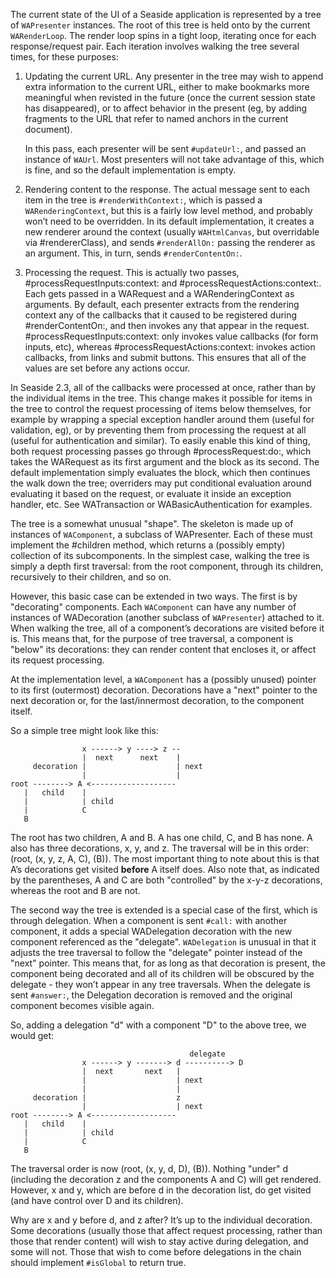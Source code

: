 The current state of the UI of a Seaside application is represented by a tree of `WAPresenter` instances. The root of this tree is held onto by the current `WARenderLoop`. The render loop spins in a tight loop, iterating once for each response/request pair. Each iteration involves walking the tree several times, for these purposes:

1. Updating the current URL. Any presenter in the tree may wish to append extra information to the current URL, either to make bookmarks more meaningful when revisted in the future (once the current session state has disappeared), or to affect behavior in the present (eg, by adding fragments to the URL that refer to named anchors in the current document).

   In this pass, each presenter will be sent `#updateUrl:`, and passed an instance of `WAUrl`. Most presenters will not take advantage of this, which is fine, and so the default implementation is empty.

2. Rendering content to the response. The actual message sent to each item in the tree is `#renderWithContext:`, which is passed a `WARenderingContext`, but this is a fairly low level method, and probably won’t need to be overridden. In its default implementation, it creates a new renderer around the context (usually `WAHtmlCanvas`, but overridable via #rendererClass), and sends `#renderAllOn:` passing the renderer as an argument. This, in turn, sends `#renderContentOn:`.

3. Processing the request. This is actually two passes, #processRequestInputs:context: and #processRequestActions:context:. Each gets passed in a WARequest and a WARenderingContext as arguments. By default, each presenter extracts from the rendering context any of the callbacks that it caused to be registered during #renderContentOn:, and then invokes any that appear in the request. #processRequestInputs:context: only invokes value callbacks (for form inputs, etc), whereas #processRequestActions:context: invokes action callbacks, from links and submit buttons. This ensures that all of the values are set before any actions occur.

In Seaside 2.3, all of the callbacks were processed at once, rather than by the individual items in the tree. This change makes it possible for items in the tree to control the request processing of items below themselves, for example by wrapping a special exception handler around them (useful for validation, eg), or by preventing them from processing the request at all (useful for authentication and similar). To easily enable this kind of thing, both request processing passes go through #processRequest:do:, which takes the WARequest as its first argument and the block as its second. The default implementation simply evaluates the block, which then continues the walk down the tree; overriders may put conditional evaluation around evaluating it based on the request, or evaluate it inside an exception handler, etc. See WATransaction or WABasicAuthentication for examples.

The tree is a somewhat unusual "shape". The skeleton is made up of instances of `WAComponent`, a subclass of WAPresenter. Each of these must implement the #children method, which returns a (possibly empty) collection of its subcomponents. In the simplest case, walking the tree is simply a depth first traversal: from the root component, through its children, recursively to their children, and so on.

However, this basic case can be extended in two ways. The first is by "decorating" components. Each `WAComponent` can have any number of instances of WADecoration (another subclass of `WAPresenter`) attached to it. When walking the tree, all of a component’s decorations are visited before it is. This means that, for the purpose of tree traversal, a component is "below" its decorations: they can render content that encloses it, or affect its request processing.

At the implementation level, a `WAComponent` has a (possibly unused) pointer to its first (outermost) decoration. Decorations have a "next" pointer to the next decoration or, for the last/innermost decoration, to the component itself.

So a simple tree might look like this:

```
                x ------> y ----> z --
                |  next      next    |
     decoration |                    | next
                |                    |
root --------> A <-------------------
   |   child    |
   |            | child
   |            C
   B
```

The root has two children, A and B. A has one child, C, and B has none. A also has three decorations, x, y, and z. The traversal will be in this order: (root, (x, y, z, A, C), (B)). The most important thing to note about this is that A’s decorations get visited **before** A itself does. Also note that, as indicated by the parentheses, A and C are both "controlled" by the x-y-z decorations, whereas the root and B are not.

The second way the tree is extended is a special case of the first, which is through delegation. When a component is sent `#call:` with another component, it adds a special WADelegation decoration with the new component referenced as the "delegate". `WADelegation` is unusual in that it adjusts the tree traversal to follow the "delegate" pointer instead of the "next" pointer. This means that, for as long as that decoration is present, the component being decorated and all of its children will be obscured by the delegate - they won’t appear in any tree traversals. When the delegate is sent `#answer:`, the Delegation decoration is removed and the original component becomes visible again.

So, adding a delegation "d" with a component "D" to the above tree, we would get:

```
                                        delegate
                x ------> y -------> d ----------> D
                |  next       next   |
                |                    | next
                |                    |
     decoration |                    z
                |                    | next
root --------> A <-------------------
   |   child    |
   |            | child
   |            C
   B
```

The traversal order is now (root, (x, y, d, D), (B)). Nothing "under" d (including the decoration z and the components A and C) will get rendered. However, x and y, which are before d in the decoration list, do get visited (and have control over D and its children).

Why are x and y before d, and z after? It’s up to the individual decoration. Some decorations (usually those that affect request processing, rather than those that render content) will wish to stay active during delegation, and some will not. Those that wish to come before delegations in the chain should implement `#isGlobal` to return true.